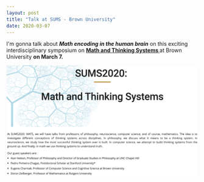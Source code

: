 ```yaml
---
layout: post
title: "Talk at SUMS - Brown University"
date: 2020-03-07
---
```


I'm gonna talk about <b><i>Math encoding in the human brain</i></b> on this exciting interdisciplinary symposium on <a href="https://sites.google.com/brown.edu/sums" class="ext" target="_blank"><b> Math and Thinking Systems </b></a> at Brown University <b> on March 7. 

<img src="/figures/sums_2020.png" class = "responsive" alt="Pedro">






